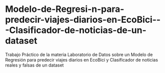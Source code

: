 # Modelo-de-Regresi-n-para-predecir-viajes-diarios-en-EcoBici---Clasificador-de-noticias-de-un-dataset
Trabajo Práctico de la materia Laboratorio de Datos sobre un Modelo de Regresión para predecir viajes diarios en EcoBici y Clasificador de noticias reales y falsas de un dataset
